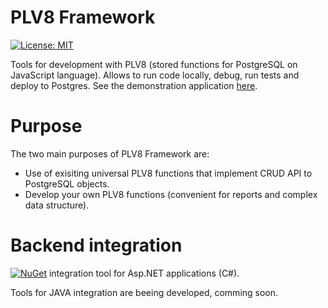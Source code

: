 # PLV8 Framework
[![License: MIT](https://img.shields.io/badge/License-MIT-brightgreen.svg)](https://github.com/sibedge-llc/plv8-server/blob/master/LICENSE) 

Tools for development with PLV8 (stored functions for PostgreSQL on JavaScript language). Allows to run code locally, debug, run tests and deploy to Postgres.
See the demonstration application [here](https://github.com/sibedge-llc/plv8-backend-demo).

# Purpose

The two main purposes of PLV8 Framework are:
- Use of exisiting universal PLV8 functions that implement CRUD API to PostgreSQL objects.
- Develop your own PLV8 functions (convenient for reports and complex data structure).

# Backend integration
[![NuGet](https://img.shields.io/nuget/v/SmartFormat.svg)](https://www.nuget.org/packages/Sibedge.Plv8Server/) integration tool for Asp.NET applications (C#).

Tools for JAVA integration are beeing developed, comming soon.
